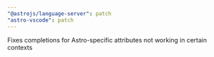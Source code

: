 ```yaml
---
"@astrojs/language-server": patch
"astro-vscode": patch
---
```


Fixes completions for Astro-specific attributes not working in certain contexts
